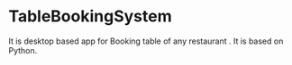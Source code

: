 # TableBookingSystem
It is desktop based app for Booking table of any restaurant . It is based on Python. 
